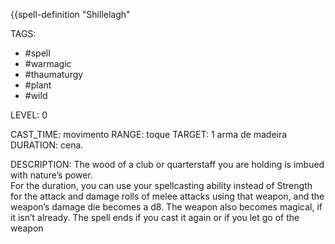 {{spell-definition "Shillelagh"

TAGS:
- #spell
- #warmagic
- #thaumaturgy
- #plant
- #wild

LEVEL: 0

CAST_TIME: movimento
RANGE: toque
TARGET: 1 arma de madeira
DURATION: cena.

DESCRIPTION:
The wood of a club or quarterstaff you are holding is imbued with nature’s power.  
For the duration, you can use your spellcasting ability instead of Strength for the attack and damage rolls of melee attacks using that weapon, and the weapon’s damage die becomes a d8. The weapon also becomes magical, if it isn’t already. The spell ends if you cast it again or if you let go of the weapon
